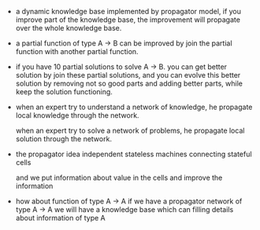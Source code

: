 - a dynamic knowledge base implemented by propagator model,
  if you improve part of the knowledge base,
  the improvement will propagate over the whole knowledge base.

- a partial function of type A -> B
  can be improved by join the partial function with another partial function.

- if you have 10 partial solutions to solve A -> B.
  you can get better solution by join these partial solutions,
  and you can evolve this better solution
  by removing not so good parts and adding better parts,
  while keep the solution functioning.

- when an expert try to understand a network of knowledge,
  he propagate local knowledge through the network.

  when an expert try to solve a network of problems,
  he propagate local solution through the network.

- the propagator idea
  independent stateless machines
  connecting stateful cells

  and we put information about value in the cells
  and improve the information

- how about function of type A -> A
  if we have a propagator network of type A -> A
  we will have a knowledge base
  which can filling details about information of type A
